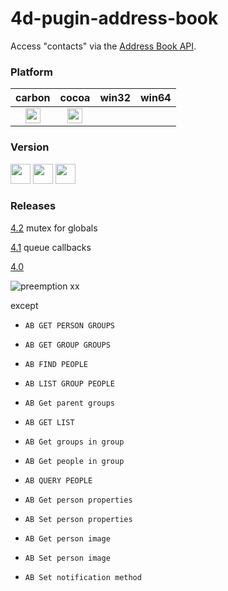 4d-pugin-address-book
=====================

Access "contacts" via the [Address Book API](https://developer.apple.com/library/mac/documentation/UserExperience/Conceptual/AddressBook/AddressBook.html).

### Platform

| carbon | cocoa | win32 | win64 |
|:------:|:-----:|:---------:|:---------:|
|<img src="https://cloud.githubusercontent.com/assets/1725068/22371562/1b091f0a-e4db-11e6-8458-8653954a7cce.png" width="24" height="24" />|<img src="https://cloud.githubusercontent.com/assets/1725068/22371562/1b091f0a-e4db-11e6-8458-8653954a7cce.png" width="24" height="24" />|||

### Version

<img src="https://cloud.githubusercontent.com/assets/1725068/18940649/21945000-8645-11e6-86ed-4a0f800e5a73.png" width="32" height="32" /> <img src="https://cloud.githubusercontent.com/assets/1725068/18940648/2192ddba-8645-11e6-864d-6d5692d55717.png" width="32" height="32" /> <img src="https://user-images.githubusercontent.com/1725068/41266195-ddf767b2-6e30-11e8-9d6b-2adf6a9f57a5.png" width="32" height="32" />

### Releases

[4.2](https://github.com/miyako/4d-plugin-address-book/releases/tag/4.2) mutex for globals

[4.1](https://github.com/miyako/4d-plugin-address-book/releases/tag/4.1) queue callbacks

[4.0](https://github.com/miyako/4d-plugin-address-book/releases/tag/4.0)

![preemption xx](https://user-images.githubusercontent.com/1725068/41327179-4e839948-6efd-11e8-982b-a670d511e04f.png)

except 

* ``AB GET PERSON GROUPS``
* ``AB GET GROUP GROUPS``
* ``AB FIND PEOPLE``
* ``AB LIST GROUP PEOPLE``
* ``AB Get parent groups``
* ``AB GET LIST``
* ``AB Get groups in group``
* ``AB Get people in group``
* ``AB QUERY PEOPLE``
* ``AB Get person properties``
* ``AB Set person properties``  

* ``AB Get person image``
* ``AB Set person image``

* ``AB Set notification method``
